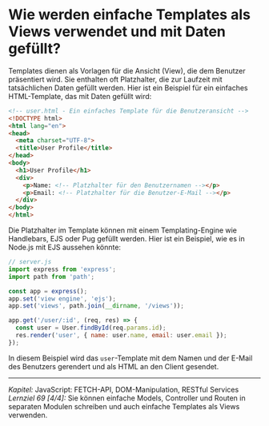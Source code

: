 # Wie werden einfache Templates als Views verwendet und mit Daten gefüllt?

Templates dienen als Vorlagen für die Ansicht (View), die dem Benutzer präsentiert wird. Sie enthalten oft Platzhalter, die zur Laufzeit mit tatsächlichen Daten gefüllt werden. Hier ist ein Beispiel für ein einfaches HTML-Template, das mit Daten gefüllt wird:

```html
<!-- user.html - Ein einfaches Template für die Benutzeransicht -->
<!DOCTYPE html>
<html lang="en">
<head>
  <meta charset="UTF-8">
  <title>User Profile</title>
</head>
<body>
  <h1>User Profile</h1>
  <div>
    <p>Name: <!-- Platzhalter für den Benutzernamen --></p>
    <p>Email: <!-- Platzhalter für die Benutzer-E-Mail --></p>
  </div>
</body>
</html>
```

Die Platzhalter im Template können mit einem Templating-Engine wie Handlebars, EJS oder Pug gefüllt werden. Hier ist ein Beispiel, wie es in Node.js mit EJS aussehen könnte:

```javascript
// server.js
import express from 'express';
import path from 'path';

const app = express();
app.set('view engine', 'ejs');
app.set('views', path.join(__dirname, '/views'));

app.get('/user/:id', (req, res) => {
  const user = User.findById(req.params.id);
  res.render('user', { name: user.name, email: user.email });
});
```

In diesem Beispiel wird das `user`-Template mit dem Namen und der E-Mail des Benutzers gerendert und als HTML an den Client gesendet.

---

_Kapitel:_ JavaScript: FETCH-API, DOM-Manipulation, RESTful Services
_Lernziel 69 \[4/4\]:_ Sie können einfache Models, Controller und Routen in separaten Modulen schreiben und auch einfache Templates als Views verwenden.
